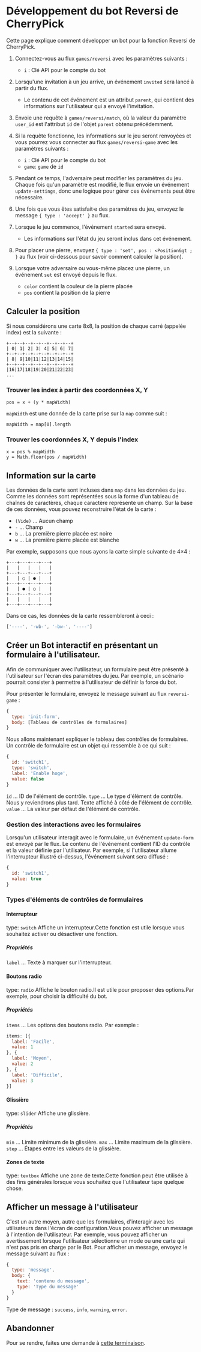 # Développement du bot Reversi de CherryPick
Cette page explique comment développer un bot pour la fonction Reversi de CherryPick.

1. Connectez-vous au flux `games/reversi` avec les paramètres suivants :
    * `i` : Clé API pour le compte du bot

2. Lorsqu'une invitation à un jeu arrive, un événement `invited` sera lancé à partir du flux.
    * Le contenu de cet événement est un attribut `parent`, qui contient des informations sur l'utilisateur qui a envoyé l'invitation.

3. Envoie une requête à `games/reversi/match`, où la valeur du paramètre `user_id` est l'attribut `id` de l'objet `parent` obtenu précédemment.

4. Si la requête fonctionne, les informations sur le jeu seront renvoyées et vous pourrez vous connecter au flux `games/reversi-game` avec les paramètres suivants :
    * `i` : Clé API pour le compte du bot
    * `game`: `game` de `id`

5. Pendant ce temps, l'adversaire peut modifier les paramètres du jeu. Chaque fois qu'un paramètre est modifié, le flux envoie un événement `update-settings`, donc une logique pour gérer ces événements peut être nécessaire.

6. Une fois que vous êtes satisfait·e des paramètres du jeu, envoyez le message `{ type : 'accept' }` au flux.

7. Lorsque le jeu commence, l'événement `started` sera envoyé.
    * Les informations sur l'état du jeu seront inclus dans cet événement.

8. Pour placer une pierre, envoyez `{ type : 'set', pos : <Position&gt ; }` au flux (voir ci-dessous pour savoir comment calculer la position).

9. Lorsque votre adversaire ou vous-même placez une pierre, un événement `set` est envoyé depuis le flux.
    * `color` contient la couleur de la pierre placée
    * `pos` contient la position de la pierre

## Calculer la position
Si nous considérons une carte 8x8, la position de chaque carré (appelée index) est la suivante :
```
+--+--+--+--+--+--+--+--+
| 0| 1| 2| 3| 4| 5| 6| 7|
+--+--+--+--+--+--+--+--+
| 8| 9|10|11|12|13|14|15|
+--+--+--+--+--+--+--+--+
|16|17|18|19|20|21|22|23|
...
```

### Trouver les index à partir des coordonnées X, Y
```
pos = x + (y * mapWidth)
```
`mapWidth` est une donnée de la carte prise sur la `map` comme suit :
```
mapWidth = map[0].length
```

### Trouver les coordonnées X, Y depuis l'index
```
x = pos % mapWidth
y = Math.floor(pos / mapWidth)
```

## Information sur la carte
Les données de la carte sont incluses dans `map` dans les données du jeu. Comme les données sont représentées sous la forme d'un tableau de chaînes de caractères, chaque caractère représente un champ. Sur la base de ces données, vous pouvez reconstruire l'état de la carte :
* `(Vide)` ... Aucun champ
* `-` ... Champ
* `b` ... La première pierre placée est noire
* `w` ... La première pierre placée est blanche

Par exemple, supposons que nous ayons la carte simple suivante de 4×4 :
```text
+---+---+---+---+
|   |   |   |   |
+---+---+---+---+
|   | ○ | ● |   |
+---+---+---+---+
|   | ● | ○ |   |
+---+---+---+---+
|   |   |   |   |
+---+---+---+---+
```

Dans ce cas, les données de la carte ressembleront à ceci :
```javascript
['----', '-wb-', '-bw-', '----']
```

## Créer un Bot interactif en présentant un formulaire à l'utilisateur.
Afin de communiquer avec l'utilisateur, un formulaire peut être présenté à l'utilisateur sur l'écran des paramètres du jeu. Par exemple, un scénario pourrait consister à permettre à l'utilisateur de définir la force du bot.

Pour présenter le formulaire, envoyez le message suivant au flux `reversi-game` :
```javascript
{
  type: 'init-form',
  body: [Tableau de contrôles de formulaires]
}
```

Nous allons maintenant expliquer le tableau des contrôles de formulaires. Un contrôle de formulaire est un objet qui ressemble à ce qui suit :
```javascript
{
  id: 'switch1',
  type: 'switch',
  label: 'Enable hoge',
  value: false
}
```
`id` ... ID de l'élément de contrôle. `type` ... Le type d'élément de contrôle. Nous y reviendrons plus tard.  Texte affiché à côté de l'élément de contrôle. `value` ... La valeur par défaut de l'élément de contrôle.

### Gestion des interactions avec les formulaires
Lorsqu'un utilisateur interagit avec le formulaire, un événement `update-form` est envoyé par le flux. Le contenu de l'événement contient l'ID du contrôle et la valeur définie par l'utilisateur. Par exemple, si l'utilisateur allume l'interrupteur illustré ci-dessus, l'événement suivant sera diffusé :
```javascript
{
  id: 'switch1',
  value: true
}
```

### Types d'éléments de contrôles de formulaires
#### Interrupteur
type: `switch` Affiche un interrupteur.Cette fonction est utile lorsque vous souhaitez activer ou désactiver une fonction.

##### Propriétés
`label` ... Texte à marquer sur l'interrupteur.

#### Boutons radio
type: `radio` Affiche le bouton radio.Il est utile pour proposer des options.Par exemple, pour choisir la difficulté du bot.

##### Propriétés
`items` ... Les options des boutons radio. Par exemple :
```javascript
items: [{
  label: 'Facile',
  value: 1
}, {
  label: 'Moyen',
  value: 2
}, {
  label: 'Difficile',
  value: 3
}]
```

#### Glissière
type: `slider` Affiche une glissière.

##### Propriétés
`min` ... Limite minimum de la glissière. `max` ... Limite maximum de la glissière. `step` ... Étapes entre les valeurs de la glissière.

#### Zones de texte
type: `textbox` Affiche une zone de texte.Cette fonction peut être utilisée à des fins générales lorsque vous souhaitez que l'utilisateur tape quelque chose.

## Afficher un message à l'utilisateur
C'est un autre moyen, autre que les formulaires, d'interagir avec les utilisateurs dans l'écran de configuration.Vous pouvez afficher un message à l'intention de l'utilisateur. Par exemple, vous pouvez afficher un avertissement lorsque l'utilisateur sélectionne un mode ou une carte qui n'est pas pris en charge par le Bot. Pour afficher un message, envoyez le message suivant au flux :
```javascript
{
  type: 'message',
  body: {
    text: 'contenu du message',
    type: 'Type du message'
  }
}
```
Type de message : `success`, `info`, `warning`, `error`.

## Abandonner
Pour se rendre, faites une demande à <a href="./api/endpoints/games/reversi/games/surrender">cette terminaison</a>.
